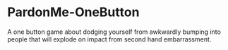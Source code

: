 # PardonMe-OneButton
 A one button game about dodging yourself from awkwardly bumping into people that will explode on impact from second hand embarrassment.
